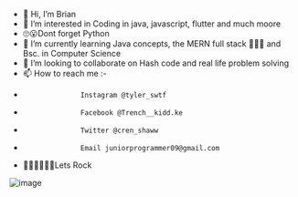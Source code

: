 - 👋 Hi, I’m Brian
- 👀 I’m interested in Coding in java, javascript, flutter and much moore
- 🙄😮Dont forget Python
- 🌱 I’m currently learning Java concepts, the MERN full stack 🤩🤩🤩 and Bsc. in Computer Science
- 💞️ I’m looking to collaborate on Hash code and real life problem solving
- 📫 How to reach me :-
-                   Instagram @tyler_swtf
-                   Facebook @Trench__kidd.ke
-                   Twitter @cren_shaww
-                   Email juniorprogrammer09@gmail.com
-   💯🔥🥳😤🤬🤐Lets Rock
<!---
Progr-mmerjunior/Progr-mmerjunior is a ✨ special ✨ repository because its `README.md` (this file) appears on your GitHub profile.
You can click the Preview link to take a look at your changes.
--->
![image](https://user-images.githubusercontent.com/98683954/174661854-727ed543-99fc-4c64-be40-0463a2e91c43.png)
